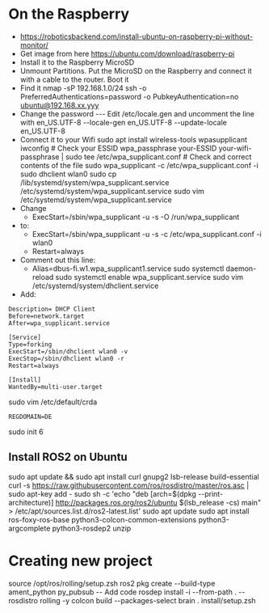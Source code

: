 # On the Raspberry
- https://roboticsbackend.com/install-ubuntu-on-raspberry-pi-without-monitor/
- Get image from here https://ubuntu.com/download/raspberry-pi
- Install it to the Raspberry MicroSD
- Unmount Partitions. Put the MicroSD on the Raspberry and connect it with a cable to the router. Boot it
- Find it
nmap -sP 192.168.1.0/24 
ssh -o PreferredAuthentications=password -o PubkeyAuthentication=no ubuntu@192.168.xx.yyy
- Change the password
--- Edit /etc/locale.gen and uncomment the line with en_US.UTF-8
--locale-gen en_US.UTF-8
--update-locale en_US.UTF-8
- Connect it to your Wifi
sudo apt install wireless-tools wpasupplicant
iwconfig # Check your ESSID
wpa_passphrase your-ESSID your-wifi-passphrase | sudo tee /etc/wpa_supplicant.conf # Check and correct contents of the file
sudo wpa_supplicant -c /etc/wpa_supplicant.conf -i 
sudo dhclient wlan0
sudo cp /lib/systemd/system/wpa_supplicant.service /etc/systemd/system/wpa_supplicant.service
sudo vim /etc/systemd/system/wpa_supplicant.service
- Change
  - ExecStart=/sbin/wpa_supplicant -u -s -O /run/wpa_supplicant
- to:
  - ExecStart=/sbin/wpa_supplicant -u -s -c /etc/wpa_supplicant.conf -i wlan0
  - Restart=always
- Comment out this line:
  - Alias=dbus-fi.w1.wpa_supplicant1.service
sudo systemctl daemon-reload
sudo systemctl enable wpa_supplicant.service
sudo vim /etc/systemd/system/dhclient.service
- Add:
```[Unit]
Description= DHCP Client
Before=network.target
After=wpa_supplicant.service

[Service]
Type=forking
ExecStart=/sbin/dhclient wlan0 -v
ExecStop=/sbin/dhclient wlan0 -r
Restart=always
 
[Install]
WantedBy=multi-user.target
```
sudo vim /etc/default/crda
```
REGDOMAIN=DE
```
sudo init 6

## Install ROS2 on Ubuntu
sudo apt update && sudo apt install curl gnupg2 lsb-release build-essential
curl -s https://raw.githubusercontent.com/ros/rosdistro/master/ros.asc | sudo apt-key add -
sudo sh -c 'echo "deb [arch=$(dpkg --print-architecture)] http://packages.ros.org/ros2/ubuntu $(lsb_release -cs) main" > /etc/apt/sources.list.d/ros2-latest.list'
sudo apt update
sudo apt install ros-foxy-ros-base python3-colcon-common-extensions python3-argcomplete python3-rosdep2 unzip

# Creating new project
source /opt/ros/rolling/setup.zsh
ros2 pkg create --build-type ament_python py_pubsub
-- Add code
rosdep install -i --from-path . --rosdistro rolling -y
colcon build --packages-select brain
. install/setup.zsh

